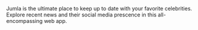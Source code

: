Jumla is the ultimate place to keep up to date with your favorite celebrities. Explore recent news and their social media prescence in this all-encompassing web app.
